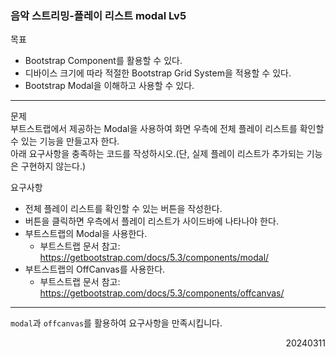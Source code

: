 ### 음악 스트리밍-플레이 리스트 modal Lv5
목표  
  - Bootstrap Component를 활용할 수 있다.
  - 디바이스 크기에 따라 적절한 Bootstrap Grid System을 적용할 수 있다.
  - Bootstrap Modal을 이해하고 사용할 수 있다.
---
문제  
부트스트랩에서 제공하는 Modal을 사용하여 화면 우측에 전체 플레이 리스트를 확인할 수 있는 기능을 만들고자 한다.  
아래 요구사항을 충족하는 코드를 작성하시오.(단, 실제 플레이 리스트가 추가되는 기능은 구현하지 않는다.)  

요구사항  
- 전체 플레이 리스트를 확인할 수 있는 버튼을 작성한다.
- 버튼을 클릭하면 우측에서 플레이 리스트가 사이드바에 나타나야 한다.
- 부트스트랩의 Modal을 사용한다.
  - 부트스트랩 문서 참고: https://getbootstrap.com/docs/5.3/components/modal/
- 부트스트랩의 OffCanvas를 사용한다.
  - 부트스트랩 문서 참고: https://getbootstrap.com/docs/5.3/components/offcanvas/
---
`modal`과 `offcanvas`를 활용하여 요구사항을 만족시킵니다.
<div style="text-align: right">20240311</div>